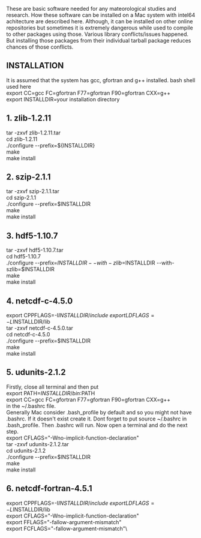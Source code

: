 These are basic software needed for any mateorological studies and research. How these software can be installed on a Mac system with intel64 achitecture are described here. 
Although, it can be installed on other online repositories but sometimes it is extremely dangerous while used to compile to other packages using those. Various library 
conflicts/issues happened. But installing those packages from their individual tarball package reduces chances of those conflicts.
## INSTALLATION ##
It is assumed that the system has gcc, gfortran and g++ installed. bash shell used here\
export CC=gcc FC=gfortran F77=gfortran F90=gfortran CXX=g++\
export INSTALLDIR=your installation directory
## 1. zlib-1.2.11
   tar -zxvf zlib-1.2.11.tar\
   cd zlib-1.2.11\
   ./configure --prefix=${INSTALLDIR}\
   make\
   make install
## 2. szip-2.1.1
   tar -zxvf szip-2.1.1.tar\
   cd szip-2.1.1\
   ./configure --prefix=$INSTALLDIR\
   make\
   make install
## 3. hdf5-1.10.7
   tar -zxvf hdf5-1.10.7.tar\
   cd hdf5-1.10.7\
   ./configure --prefix=$INSTALLDIR --with-zlib=$INSTALLDIR --with-szlib=$INSTALLDIR\
   make\
   make install
## 4. netcdf-c-4.5.0
   export CPPFLAGS=-I$INSTALLDIR/include\
   export LDFLAGS=-L$INSTALLDIR/lib\
   tar -zxvf netcdf-c-4.5.0.tar\
   cd netcdf-c-4.5.0\
   ./configure --prefix=$INSTALLDIR\
   make\
   make install
## 5. udunits-2.1.2
Firstly, close all terminal and then put\
export PATH=$INSTALLDIR/bin:$PATH\
export CC=gcc FC=gfortran F77=gfortran F90=gfortran CXX=g++\
in the ~/.bashrc file.\
Generally Mac consider .bash_profile by default and so you might not have .bashrc. If it doesn't exist create it. Dont forget to put source ~/.bashrc in .bash_profile. Then .bashrc will run. Now open a terminal and do the next step.\
   export CFLAGS="-Wno-implicit-function-declaration"\
   tar -zxvf udunits-2.1.2.tar\
   cd udunits-2.1.2\
   ./configure --prefix=$INSTALLDIR\
   make\
   make install
## 6. netcdf-fortran-4.5.1
   export CPPFLAGS=-I$INSTALLDIR/include\
   export LDFLAGS=-L$INSTALLDIR/lib\
   export CFLAGS="-Wno-implicit-function-declaration"\
   export FFLAGS="-fallow-argument-mismatch"\
   export FCFLAGS="-fallow-argument-mismatch"\
